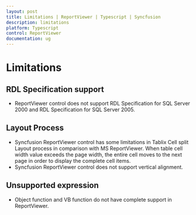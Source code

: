 ```yaml
---
layout: post
title: Limitations | ReportViewer | Typescript | Syncfusion
description: limitations
platform: Typescript
control: ReportViewer
documentation: ug
---
```


# Limitations

## RDL Specification support

* ReportViewer control does not support RDL Specification for SQL Server 2000 and RDL Specification for SQL Server 2005.

## Layout Process

* Syncfusion ReportViewer control has some limitations in Tablix Cell split Layout process in comparison with MS ReportViewer. When table cell width value exceeds the page width, the entire cell moves to the next page in order to display the complete cell items. 
* Syncfusion ReportViewer control does not support vertical alignment.

## Unsupported expression

* Object function and VB function do not have complete support in ReportViewer.